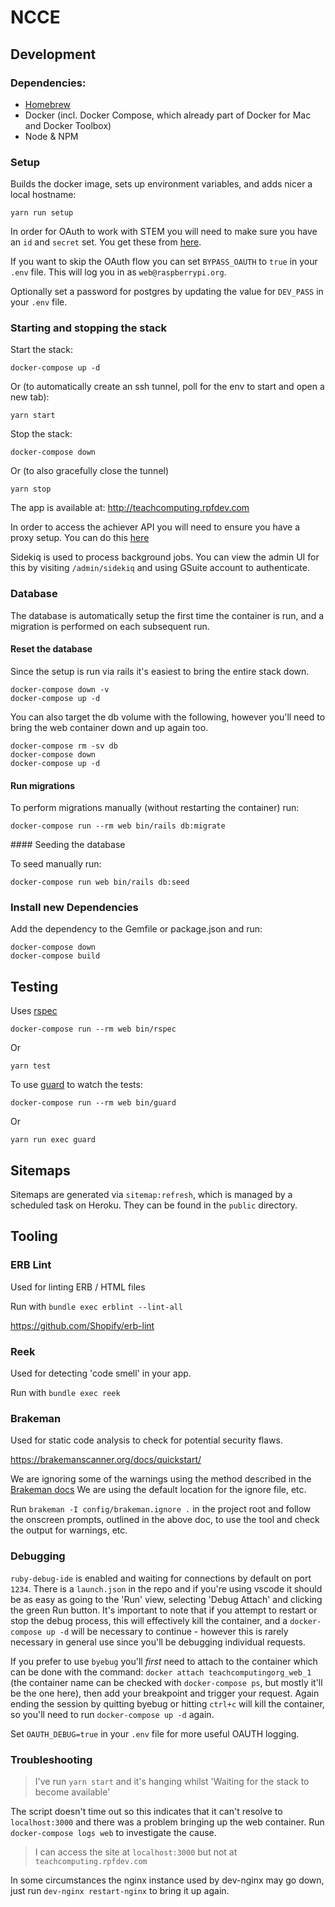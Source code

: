 # NCCE

## Development

### Dependencies:

- [Homebrew](https://brew.sh/)
- Docker (incl. Docker Compose, which already part of Docker for Mac and Docker Toolbox)
- Node & NPM

### Setup

Builds the docker image, sets up environment variables, and adds nicer a local hostname:
```
yarn run setup
```

In order for OAuth to work with STEM you will need to make sure you have an `id` and `secret` set. You get these from [here](https://github.com/NCCE/private-documentation/blob/master/OAuth2/stem-oauth2.md).

If you want to skip the OAuth flow you can set `BYPASS_OAUTH` to `true` in your `.env` file. This will log you in as `web@raspberrypi.org`.

Optionally set a password for postgres by updating the value for `DEV_PASS` in your `.env` file.

### Starting and stopping the stack

Start the stack:
```
docker-compose up -d
```
Or (to automatically create an ssh tunnel, poll for the env to start and open a new tab):
```
yarn start
```

Stop the stack:
```
docker-compose down
```
Or (to also gracefully close the tunnel)
```
yarn stop
```

The app is available at: http://teachcomputing.rpfdev.com

In order to access the achiever API you will need to ensure you have a proxy setup. You can do this [here](https://github.com/NCCE/private-documentation/blob/master/APIs/rpf-proxy.md)

Sidekiq is used to process background jobs. You can view the admin UI for this by visiting `/admin/sidekiq` and using GSuite account to authenticate.

### Database

The database is automatically setup the first time the container is run, and a migration is performed on each subsequent run.

#### Reset the database

Since the setup is run via rails it's easiest to bring the entire stack down.
```
docker-compose down -v
docker-compose up -d
```

You can also target the db volume with the following, however you'll need to bring the web container down and up again too.
```
docker-compose rm -sv db
docker-compose down
docker-compose up -d
```

#### Run migrations

To perform migrations manually (without restarting the container) run:
```
docker-compose run --rm web bin/rails db:migrate
```

#### Seeding the database

To seed manually run:
```
docker-compose run web bin/rails db:seed
```

### Install new Dependencies

Add the dependency to the Gemfile or package.json and run:
```
docker-compose down
docker-compose build
```

## Testing

Uses [rspec](https://github.com/rspec/rspec)
```
docker-compose run --rm web bin/rspec
```
Or
```
yarn test
```

To use [guard](https://github.com/guard/guard) to watch the tests:
```
docker-compose run --rm web bin/guard
```
Or
```
yarn run exec guard
```

## Sitemaps

Sitemaps are generated via `sitemap:refresh`, which is managed by a scheduled task on Heroku. They can be found in the `public` directory.

## Tooling

### ERB Lint

Used for linting ERB / HTML files

Run with `bundle exec erblint --lint-all`

https://github.com/Shopify/erb-lint

### Reek

Used for detecting 'code smell' in your app.

Run with `bundle exec reek`

### Brakeman

Used for static code analysis to check for potential security flaws.

https://brakemanscanner.org/docs/quickstart/

We are ignoring some of the warnings using the method described in the [Brakeman docs](https://brakemanscanner.org/docs/ignoring_false_positives/) We are using the default location for the ignore file, etc.

Run `brakeman -I config/brakeman.ignore .` in the project root and follow the onscreen prompts, outlined in the above doc, to use the tool and check the output for warnings, etc.

### Debugging

`ruby-debug-ide` is enabled and waiting for connections by default on port `1234`. There is a `launch.json` in the repo and if you're using vscode it should be as easy as going to the 'Run' view, selecting 'Debug Attach' and clicking the green Run button. It's important to note that if you attempt to restart or stop the debug process, this will effectively kill the container, and a `docker-compose up -d` will be necessary to continue - however this is rarely necessary in general use since you'll be debugging individual requests.

If you prefer to use `byebug` you'll *first* need to attach to the container which can be done with the command: `docker attach teachcomputingorg_web_1` (the container name can be checked with `docker-compose ps`, but mostly it'll be the one here), then add your breakpoint and trigger your request. Again ending the session by quitting byebug or hitting `ctrl+c` will kill the container, so you'll need to run `docker-compose up -d` again.

Set `OAUTH_DEBUG=true` in your `.env` file for more useful OAUTH logging.

### Troubleshooting

> I've run `yarn start` and it's hanging whilst 'Waiting for the stack to become available'

The script doesn't time out so this indicates that it can't resolve to `localhost:3000` and there was a problem bringing up the web container. Run `docker-compose logs web` to investigate the cause.

> I can access the site at `localhost:3000` but not at `teachcomputing.rpfdev.com`

In some circumstances the nginx instance used by dev-nginx may go down, just run `dev-nginx restart-nginx` to bring it up again.
